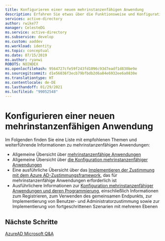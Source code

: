 ```yaml
---
title: Konfigurieren einer neuen mehrinstanzenfähigen Anwendung
description: Erfahren Sie etwas über die Funktionsweise und Konfiguration mehrinstanzenfähiger Anwendungen
services: active-directory
author: rwike77
manager: CelesteDG
ms.service: active-directory
ms.subservice: develop
ms.custom: aaddev
ms.workload: identity
ms.topic: conceptual
ms.date: 07/15/2019
ms.author: ryanwi
ROBOTS: NOINDEX
ms.openlocfilehash: 9564727cfe59f243fd1096c93d7eadf1d830be9e
ms.sourcegitcommit: d1e56036f3ecb79bfbdb2d6a84e6932ee6a0830e
ms.translationtype: HT
ms.contentlocale: de-DE
ms.lasthandoff: 01/29/2021
ms.locfileid: "99052548"
---
```

# <a name="how-to-configure-a-new-multi-tenant-application"></a>Konfigurieren einer neuen mehrinstanzenfähigen Anwendung

Im Folgenden finden Sie eine Liste mit empfohlenen Themen und weiterführende Informationen zu mehrinstanzenfähigen Anwendungen:

- Allgemeine Übersicht über [mehrinstanzenfähige Anwendungen](./developer-glossary.md#multi-tenant-application)
- Allgemeine Übersicht über [die Konfiguration mehrinstanzenfähiger Anwendungen](./howto-convert-app-to-be-multi-tenant.md)
- Eine ausführliche Übersicht über das [Implementieren der Zustimmung mit dem Azure AD-Zustimmungsframework](./quickstart-register-app.md), das für mehrinstanzenfähige Anwendungen erforderlich ist
- Ausführlichere Informationen zur [Konfiguration mehrinstanzenfähiger Anwendungen und deren Programmierung](./howto-convert-app-to-be-multi-tenant.md), einschließlich Informationen zum Registrieren, zum Verwenden des gemeinsamen Endpunkts, zur Implementierung von Benutzer- und Administratorzustimmung sowie zur Implementierung von fortgeschrittenen Szenarien mit mehreren Ebenen

## <a name="next-steps"></a>Nächste Schritte
[AzureAD Microsoft Q&A](https://docs.microsoft.com/answers/topics/azure-active-directory.html)